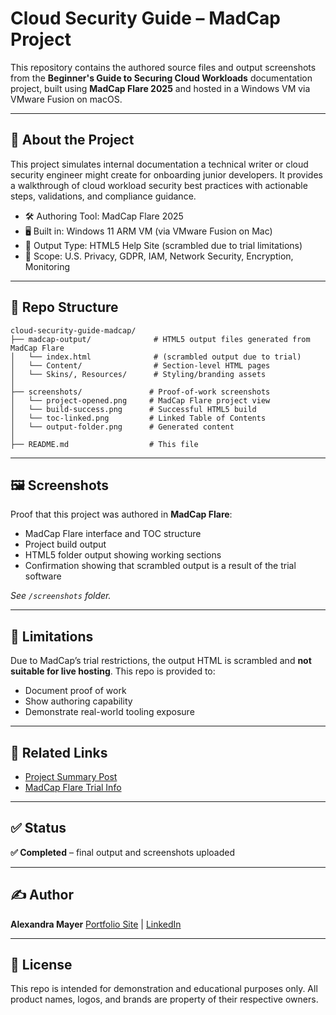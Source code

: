 # Cloud Security Guide – MadCap Project

This repository contains the authored source files and output screenshots from the **Beginner's Guide to Securing Cloud Workloads** documentation project, built using **MadCap Flare 2025** and hosted in a Windows VM via VMware Fusion on macOS.

---

## 📘 About the Project

This project simulates internal documentation a technical writer or cloud security engineer might create for onboarding junior developers. It provides a walkthrough of cloud workload security best practices with actionable steps, validations, and compliance guidance.

* 🛠 Authoring Tool: MadCap Flare 2025
* 🖥 Built in: Windows 11 ARM VM (via VMware Fusion on Mac)
* 📁 Output Type: HTML5 Help Site (scrambled due to trial limitations)
* 🔐 Scope: U.S. Privacy, GDPR, IAM, Network Security, Encryption, Monitoring

---

## 📂 Repo Structure

```
cloud-security-guide-madcap/
├── madcap-output/              # HTML5 output files generated from MadCap Flare
│   └── index.html              # (scrambled output due to trial)
│   └── Content/                # Section-level HTML pages
│   └── Skins/, Resources/      # Styling/branding assets
│
├── screenshots/               # Proof-of-work screenshots
│   └── project-opened.png     # MadCap Flare project view
│   └── build-success.png      # Successful HTML5 build
│   └── toc-linked.png         # Linked Table of Contents
│   └── output-folder.png      # Generated content
│
├── README.md                  # This file
```


---

## 🖼 Screenshots

Proof that this project was authored in **MadCap Flare**:

* MadCap Flare interface and TOC structure
* Project build output
* HTML5 folder output showing working sections
* Confirmation showing that scrambled output is a result of the trial software

*See `/screenshots` folder.*

---

## 🧪 Limitations

Due to MadCap’s trial restrictions, the output HTML is scrambled and **not suitable for live hosting**. This repo is provided to:

* Document proof of work
* Show authoring capability
* Demonstrate real-world tooling exposure

---

## 🔗 Related Links

* [Project Summary Post](https://alexabeth20.github.io/posts/2025-05-06-Beginners-Cloud-Security-Guide)
* [MadCap Flare Trial Info](https://www.madcapsoftware.com/products/flare/)

---

## ✅ Status

**✅ Completed** – final output and screenshots uploaded

---

## ✍️ Author

**Alexandra Mayer**
[Portfolio Site](https://alexabeth20.github.io/) | [LinkedIn](https://linkedin.com/in/alexabeth20)

---

## 📄 License

This repo is intended for demonstration and educational purposes only. All product names, logos, and brands are property of their respective owners.
